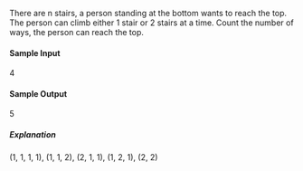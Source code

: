 There are n stairs, a person standing at the bottom wants to reach the top. The person can climb either 1 stair or 2 stairs at a time. Count the number of ways, the person can reach the top.

#### Sample Input

4

#### Sample Output

5

##### Explanation

(1, 1, 1, 1), (1, 1, 2), (2, 1, 1), (1, 2, 1), (2, 2)
